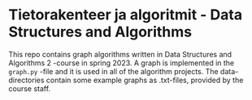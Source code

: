 # Tietorakenteer ja algoritmit - Data Structures and Algorithms
This repo contains graph algorithms written in Data Structures and Algorithms 2 -course in spring 2023. A graph is implemented in the `graph.py` -file and it is used in all of the algorithm projects. The data-directories contain some example graphs as .txt-files, provided by the course staff.

